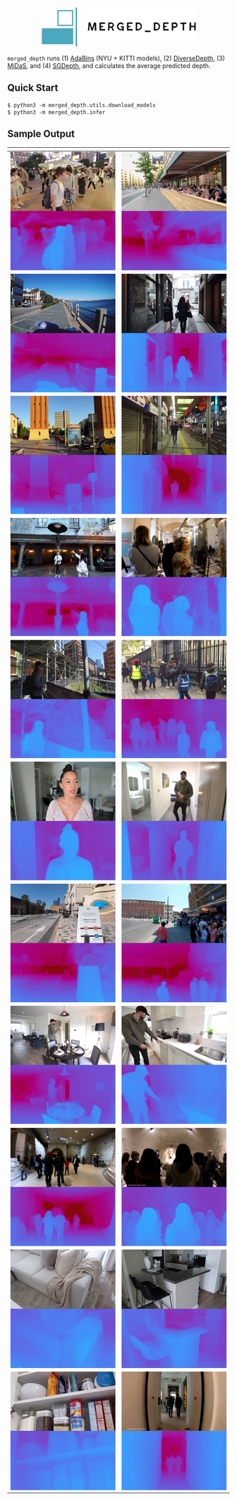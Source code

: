 <p align="center">
  <img height="90" src=".logo/logo.png"/>  
</p>

`merged_depth` runs (1) [AdaBins](https://github.com/shariqfarooq123/AdaBins) (NYU + KITTI models), (2) [DiverseDepth](https://github.com/YvanYin/DiverseDepth), (3) [MiDaS](https://github.com/intel-isl/MiDaS), and (4) [SGDepth](https://github.com/ifnspaml/SGDepth), and calculates the average predicted depth.

## Quick Start

```console
$ python3 -m merged_depth.utils.download_models
$ python3 -m merged_depth.infer
```

## Sample Output

| <!-- -->    | <!-- -->    |
:-------------------------:|:-------------------------:
![](./test/output/00_depth.png)  |  ![](./test/output/07_depth.png)
![](./test/output/08_depth.png)  |  ![](./test/output/13_depth.png)
![](./test/output/16_depth.png)  |  ![](./test/output/20_depth.png)
![](./test/output/21_depth.png)  |  ![](./test/output/25_depth.png)
![](./test/output/28_depth.png)  |  ![](./test/output/30_depth.png)
![](./test/output/31_depth.png)  |  ![](./test/output/32_depth.png)
![](./test/output/33_depth.png)  |  ![](./test/output/35_depth.png)
![](./test/output/36_depth.png)  |  ![](./test/output/37_depth.png)
![](./test/output/38_depth.png)  |  ![](./test/output/39_depth.png)
![](./test/output/40_depth.png)  |  ![](./test/output/42_depth.png)
![](./test/output/43_depth.png)  |  ![](./test/output/48_depth.png)
